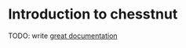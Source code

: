 # Introduction to chesstnut

TODO: write [great documentation](http://jacobian.org/writing/great-documentation/what-to-write/)
